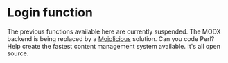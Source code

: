 # Login function

The previous functions available here are currently suspended.
The MODX backend is being replaced by a <a href="https://mojolicious.org/" target="_blank">Mojolicious</a> solution.
Can you code Perl? Help create the fastest content management system available. It's all open source.